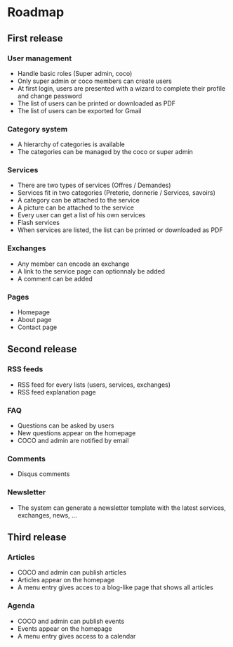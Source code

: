 # Roadmap

## First release

### User management

- Handle basic roles (Super admin, coco)
- Only super admin or coco members can create users
- At first login, users are presented with a wizard to complete their profile and change password
- The list of users can be printed or downloaded as PDF
- The list of users can be exported for Gmail


### Category system

- A hierarchy of categories is available
- The categories can be managed by the coco or super admin


### Services

- There are two types of services (Offres / Demandes)
- Services fit in two categories (Preterie, donnerie / Services, savoirs)
- A category can be attached to the service
- A picture can be attached to the service
- Every user can get a list of his own services
- Flash services
- When services are listed, the list can be printed or downloaded as PDF


### Exchanges

- Any member can encode an exchange
- A link to the service page can optionnaly be added
- A comment can be added


### Pages

- Homepage
- About page
- Contact page


## Second release

### RSS feeds

- RSS feed for every lists (users, services, exchanges)
- RSS feed explanation page

### FAQ

- Questions can be asked by users
- New questions appear on the homepage
- COCO and admin are notified by email

### Comments

- Disqus comments

### Newsletter

- The system can generate a newsletter template with the latest services, exchanges, news, ...


## Third release

### Articles

- COCO and admin can publish articles
- Articles appear on the homepage
- A menu entry gives acces to a blog-like page that shows all articles

### Agenda

- COCO and admin can publish events
- Events appear on the homepage
- A menu entry gives access to a calendar

